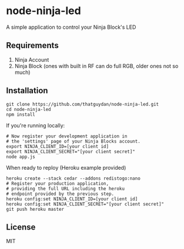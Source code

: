 node-ninja-led
================

A simple application to control your Ninja Block's LED

## Requirements
1. Ninja Account
2. Ninja Block (ones with built in RF can do full RGB, older ones not so much)

## Installation
```
git clone https://github.com/thatguydan/node-ninja-led.git
cd node-ninja-led
npm install
```

If you're running locally:
```
# Now register your development application in 
# the 'settings' page of your Ninja Blocks account.
export NINJA_CLIENT_ID=[your client id]
export NINJA_CLIENT_SECRET="[your client secret]"
node app.js
```

When ready to reploy (Heroku example provided)

```
heroku create --stack cedar --addons redistogo:nano
# Register your production application, 
# providing the full URL including the heroku 
# endpoint provided by the previous step.
heroku config:set NINJA_CLIENT_ID=[your client id]
heroku config:set NINJA_CLIENT_SECRET="[your client secret]"
git push heroku master
```



## License
MIT